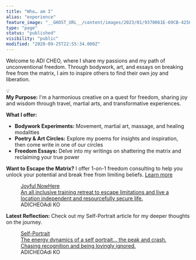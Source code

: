 ```yaml
---
title: "Who… am I"
alias: "experience"
feature_image: "__GHOST_URL__/content/images/2023/01/9370061E-69CB-4256-902F-4000EEB82C14.jpeg"
type: "page"
status: "published"
visibility: "public"
modified: "2020-09-25T22:55:34.000Z"
---
```


<p>Welcome to ADI CHEO, where I share my passions and my path of unconventional freedom. Through bodywork, art, and essays on breaking free from the matrix, I aim to inspire others to find their own joy and liberation.</p><div class="kg-card kg-callout-card kg-callout-card-blue"><div class="kg-callout-emoji">💡</div><div class="kg-callout-text"><b><strong style="white-space: pre-wrap;">My Purpose:</strong></b>&nbsp;I'm a harmonious creative on a quest for freedom, sharing joy and wisdom through travel, martial arts, and transformative experiences.</div></div>
<figure class="kg-card kg-image-card">
<a src="__GHOST_URL__/content/images/2024/08/IMG_9839-1-1.jpeg" class="kg-image" alt="" loading="lazy" width="1060" height="916" srcset="__GHOST_URL__/content/images/size/w600/2024/08/IMG_9839-1-1.jpeg 600w, __GHOST_URL__/content/images/size/w1000/2024/08/IMG_9839-1-1.jpeg 1000w, __GHOST_URL__/content/images/2024/08/IMG_9839-1-1.jpeg 1060w" sizes="(min-width: 720px) 720px">
</figure><p><strong>What I offer:</strong></p><ul><li><strong>Bodywork Experiments:</strong>&nbsp;Movement, martial art, massage, and healing modalities</li><li><strong>Poetry &amp; Art Circles:</strong>&nbsp;Explore my poems for insights and inspiration, then come write in one of our circles</li><li><strong>Freedom Essays:</strong>&nbsp;Delve into my writings on shattering the matrix and reclaiming your true power</li></ul><p><strong>Want to Escape the Matrix?</strong>&nbsp;I offer 1-on-1 freedom consulting to help you unlock your potential and break free from limiting beliefs. <a href="__GHOST_URL__/joyful/" rel="noreferrer">Learn more</a> </p>
<figure class="kg-card kg-bookmark-card"><a class="kg-bookmark-container" href="__GHOST_URL__/joyful/"><div class="kg-bookmark-content"><div class="kg-bookmark-title">Joyful NowHere</div><div class="kg-bookmark-description">An all inclusive training retreat to escape limitations and live a location independent and resourcefully secure life.</div><div class="kg-bookmark-metadata">
<a class="kg-bookmark-icon" src="__GHOST_URL__/content/images/size/w256h256/2020/07/DD2E5E1B-ACD3-41BE-B531-7DFB8420AD93.png" alt=""><span class="kg-bookmark-author">ADICHEO</span><span class="kg-bookmark-publisher">Adi KO</span></div></div><div class="kg-bookmark-thumbnail">
<a src="https://images.unsplash.com/photo-1490730141103-6cac27aaab94?crop=entropy&amp;cs=tinysrgb&amp;fit=max&amp;fm=jpg&amp;ixid=MXwxMTc3M3wwfDF8c2VhcmNofDJ8fEpveXxlbnwwfHx8&amp;ixlib=rb-1.2.1&amp;q=80&amp;w=2000content/images/size/w1200" alt="" onerror="this.style.display = 'none'"></div></a>
</figure><p><strong>Latest Reflection:</strong>&nbsp;Check out my Self-Portrait article for my deeper thoughts on the journey.</p>
<figure class="kg-card kg-bookmark-card"><a class="kg-bookmark-container" href="__GHOST_URL__/self-portrait/"><div class="kg-bookmark-content"><div class="kg-bookmark-title">Self-Portrait</div><div class="kg-bookmark-description">The energy dynamics of a self portrait… the peak and crash. Chasing recognition and being lovingly ignored.</div><div class="kg-bookmark-metadata">
<a class="kg-bookmark-icon" src="__GHOST_URL__/content/images/size/w256h256/2020/07/DD2E5E1B-ACD3-41BE-B531-7DFB8420AD93.png" alt=""><span class="kg-bookmark-author">ADICHEO</span><span class="kg-bookmark-publisher">Adi KO</span></div></div><div class="kg-bookmark-thumbnail">
<a src="__GHOST_URL__/content/images/size/w1200/2022/07/55773B7B-1BBD-4D31-BA6E-B8E3DB36FABB.jpeg" alt="" onerror="this.style.display = 'none'"></div></a>
</figure>
<!--kg-card-begin: html-->
<!--img id=adiimg src=https://www.adicheo.com/content/images/size/w2000/2022/08/55322509-7C33-4126-B009-0EEC696FF3E8.jpeg /-->
     
<style>
#adiimg {
  object-fit: cover;
  width: 230px;
  height: 230px;
  display: block;
  margin-left: auto;
  margin-right: auto;
  width: 50%;
}
</style>
<!--kg-card-end: html-->

<!--kg-card-begin: html-->
<!-- Calendly inline widget begin -->
<div class="calendly-inline-widget" data-url="https://calendly.com/adicheo/connect?&hide_gdpr_banner=1" style="min-width:320px;height:900px;"></div>
<script type="text/javascript" src="https://assets.calendly.com/assets/external/widget.js" async></script>
<!-- Calendly inline widget end -->
<!--kg-card-end: html-->
